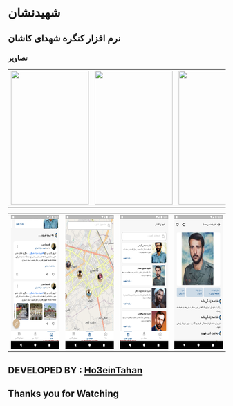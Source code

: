 # شهیدنشان

## نرم افزار کنگره شهدای کاشان

### تصاویر

<table>
  <tr>
    <td><image src="Sreens-Readme/screen1.png" height="310px" width="180px"></td>
    <td><image src="Sreens-Readme/screen2.png" height="310px" width="180px"></td>
    <td><image src="Sreens-Readme/screen3.png" height="310px" width="180px"></td>
    <td><image src="Sreens-Readme/screen4.png" height="310px" width="180px"></td>
  </tr>
</table>
<table>
  <tr>
    <td><img src="Sreens-Readme/screen5.png" height="310px" width="180px"></td>
    <td><img src="Sreens-Readme/screen6.png" height="310px" width="180px"></td>
    <td><img src="Sreens-Readme/screen7.png" height="310px" width="180px"></td>
    <td><img src="Sreens-Readme/screen8.png" height="310px" width="180px"></td>
  </tr>
</table>


## DEVELOPED BY : <a href="https://github.com/Ho3einTahan">Ho3einTahan</a>

## Thanks you for Watching